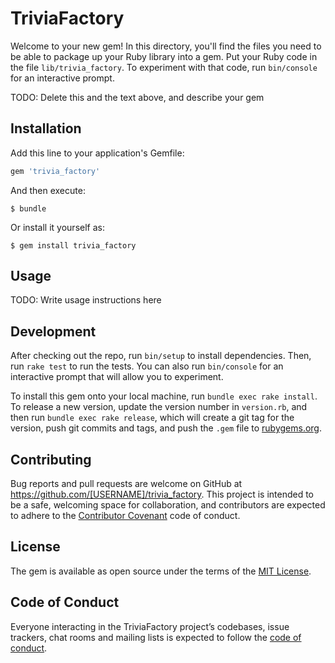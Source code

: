 # TriviaFactory

Welcome to your new gem! In this directory, you'll find the files you need to be able to package up your Ruby library into a gem. Put your Ruby code in the file `lib/trivia_factory`. To experiment with that code, run `bin/console` for an interactive prompt.

TODO: Delete this and the text above, and describe your gem

## Installation

Add this line to your application's Gemfile:

```ruby
gem 'trivia_factory'
```

And then execute:

    $ bundle

Or install it yourself as:

    $ gem install trivia_factory

## Usage

TODO: Write usage instructions here

## Development

After checking out the repo, run `bin/setup` to install dependencies. Then, run `rake test` to run the tests. You can also run `bin/console` for an interactive prompt that will allow you to experiment.

To install this gem onto your local machine, run `bundle exec rake install`. To release a new version, update the version number in `version.rb`, and then run `bundle exec rake release`, which will create a git tag for the version, push git commits and tags, and push the `.gem` file to [rubygems.org](https://rubygems.org).

## Contributing

Bug reports and pull requests are welcome on GitHub at https://github.com/[USERNAME]/trivia_factory. This project is intended to be a safe, welcoming space for collaboration, and contributors are expected to adhere to the [Contributor Covenant](http://contributor-covenant.org) code of conduct.

## License

The gem is available as open source under the terms of the [MIT License](http://opensource.org/licenses/MIT).

## Code of Conduct

Everyone interacting in the TriviaFactory project’s codebases, issue trackers, chat rooms and mailing lists is expected to follow the [code of conduct](https://github.com/[USERNAME]/trivia_factory/blob/master/CODE_OF_CONDUCT.md).
